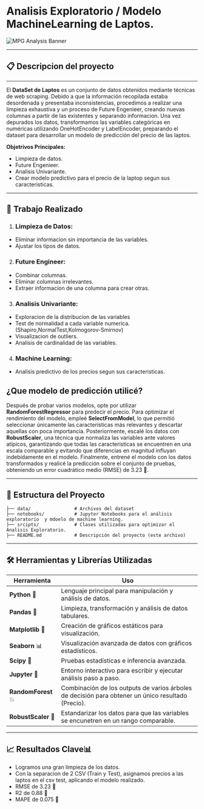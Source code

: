 # Analisis Exploratorio / Modelo MachineLearning de Laptos.
![MPG Analysis Banner](https://tecladoschulos.com/wp-content/uploads/marcas-de-ordenadores.jpg)

---

## 📋 Descripcion del proyecto

---

El **DataSet de Laptos** es un conjunto de datos obtenidos mediante técnicas de web scraping. Debido a que la información recopilada estaba desordenada y presentaba inconsistencias, procedimos a realizar una limpieza exhaustiva y un proceso de Future Engenieer, creando nuevas columnas a partir de las existentes y separando informacion. Una vez depurados los datos, transformamos las variables categóricas en numéricas utilizando OneHotEncoder y LabelEncoder, preparando el dataset para desarrollar un modelo de predicción del precio de las laptos.

**Objetrivos Principales:**
- Limpieza de datos.
- Future Engenieer.
- Analisis Univariante.
- Crear modelo predictivo para el precio de la laptop segun sus caracteristicas.

---
## 🚀 Trabajo Realizado

1. ### **Limpieza de Datos:**
 - Eliminar informacion sin importancia de las variables.
 - Ajustar los tipos de datos.

2. ### **Future Engineer:**
 - Combinar columnas.
 - Eliminar columnas irrelevantes.
 - Extraer informacion de una columna para crear otras.

3. ### **Analisis Univariante:**
 - Exploracion de la distribucion de las variables
 - Test de normalidad a cada variable numerica. (Shapiro,NormalTest,Kolmogorov-Smirnov)
 - Visualizacion de outliers.
 - Analisis de cardinalidad de las variables.

4. ### **Machine Learning:**
- Analisis predictivo de los precios segun sus caracteristicas.

## **¿Que modelo de predicción utilicé?**

Después de probar varios modelos, opte por utilizar **RandomForestRegressor** para predecir el precio. Para optimizar el rendimiento del modelo, empleé **SelectFromModel**, lo que permitió seleccionar únicamente las características más relevantes y descartar aquellas con poca importancia. Posteriormente, escalé los datos con **RobustScaler**, una técnica que normaliza las variables ante valores atípicos, garantizando que todas las características se encuentren en una escala comparable y evitando que diferencias en magnitud influyan indebidamente en el modelo. Finalmente, entrené el modelo con los datos transformados y realicé la predicción sobre el conjunto de pruebas, obteniendo un error cuadrático medio (RMSE) de 3.23 🚀.

---

 ## 📂 Estructura del Proyecto  

```plaintext
├── data/                # Archivos del dataset  
├── notebooks/           # Jupyter Notebooks para el análisis exploratorio  y mdoelo de machine learning.
├── srcipts/             # Clases utilizadas para optimizar el Analisis Exploratorio.
├── README.md            # Descripción del proyecto (este archivo)  
```

---

## 🛠️ Herramientas y Librerías Utilizadas  

| Herramienta      | Uso                                                                 |
|------------------|---------------------------------------------------------------------|
| **Python** 🐍            | Lenguaje principal para manipulación y análisis de datos.         |
| **Pandas** 🐼            | Limpieza, transformación y análisis de datos tabulares.           |
| **Matplotlib** 🎨        | Creación de gráficos estáticos para visualización.                |
| **Seaborn** 📊           | Visualización avanzada de datos con gráficos estadísticos.         |
| **Scipy** 🔬             | Pruebas estadísticas e inferencia avanzada.                       |
| **Jupyter** 📓           | Entorno interactivo para escribir y ejecutar análisis paso a paso.|
|**RandomForest** 💥       | Combinación de los outputs de varios árboles de decisión para obtener un único resultado (Precio).|
|**RobustScaler** 💪       | Estandarizar los datos para que las variables se encunetren en un rango comparable.|

---

## 📈 **Resultados Clave**📊 
 - Logramos una gran limpieza de los datos.
 - Con la separacion de 2 CSV (Train y Test), asignamos precios a las laptos en el csv test, aplicando el modelo realizado.
 - RMSE de 3.23 🚀
 - R2 de 0.88 🚀
 - MAPE de 0.075 🚀

```